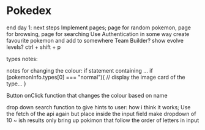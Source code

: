 # Pokedex

end day 1:
next steps
Implement pages; page for random pokemon, page for browsing, page for searching
Use Authentication in some way
create favourite pokemon and add to somewhere
Team Builder?
show evolve levels?
ctrl + shift + p

types notes:

notes for changing the colour: if statement containing ...
if (pokemonInfo.types[0] === "normal"){
// display the image card of the type...
}

Button onClick function that changes the colour based on name

drop down search function to give hints to user:
how i think it works;
Use the fetch of the api again but place inside the input field
make dropdown of 10 ~ ish results
only bring up pokimon that follow the order of letters in input
